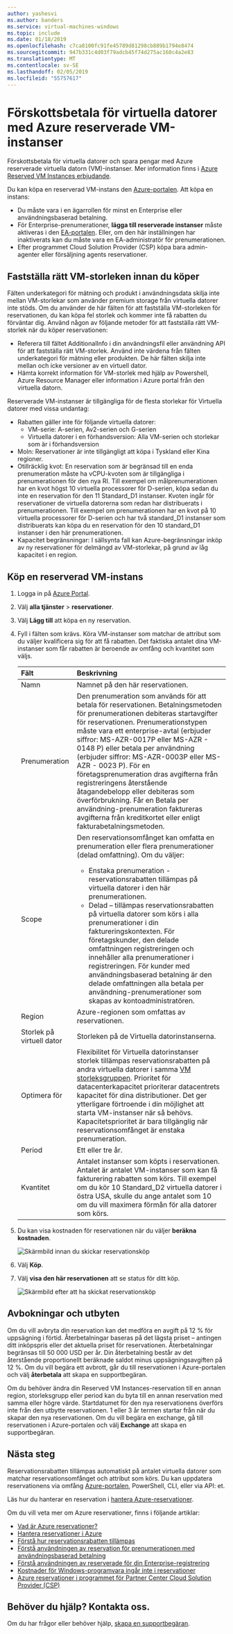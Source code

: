 ```yaml
---
author: yashesvi
ms.author: banders
ms.service: virtual-machines-windows
ms.topic: include
ms.date: 01/18/2019
ms.openlocfilehash: c7ca8100fc91fe45789d81298cb889b1794e8474
ms.sourcegitcommit: 947b331c4d03f79adcb45f74d275ac160c4a2e83
ms.translationtype: MT
ms.contentlocale: sv-SE
ms.lasthandoff: 02/05/2019
ms.locfileid: "55757617"
---
```

# <a name="prepay-for-virtual-machines-with-azure-reserved-vm-instances"></a>Förskottsbetala för virtuella datorer med Azure reserverade VM-instanser

Förskottsbetala för virtuella datorer och spara pengar med Azure reserverade virtuella datorn (VM)-instanser. Mer information finns i [Azure Reserved VM Instances erbjudande](https://azure.microsoft.com/pricing/reserved-vm-instances/).

Du kan köpa en reserverad VM-instans den [Azure-portalen](https://portal.azure.com). Att köpa en instans:

- Du måste vara i en ägarrollen för minst en Enterprise eller användningsbaserad betalning.
- För Enterprise-prenumerationer, **lägga till reserverade instanser** måste aktiveras i den [EA-portalen](https://ea.azure.com). Eller, om den här inställningen har inaktiverats kan du måste vara en EA-administratör för prenumerationen.
- Efter programmet Cloud Solution Provider (CSP) köpa bara admin-agenter eller försäljning agents reservationer.

## <a name="determine-the-right-vm-size-before-you-buy"></a>Fastställa rätt VM-storleken innan du köper

Fälten underkategori för mätning och produkt i användningsdata skilja inte mellan VM-storlekar som använder premium storage från virtuella datorer inte stöds. Om du använder de här fälten för att fastställa VM-storleken för reservationen, du kan köpa fel storlek och kommer inte få rabatten du förväntar dig. Använd någon av följande metoder för att fastställa rätt VM-storlek när du köper reservationen:

- Referera till fältet AdditionalInfo i din användningsfil eller användning API för att fastställa rätt VM-storlek. Använd inte värdena från fälten underkategori för mätning eller produkten. De här fälten skilja inte mellan och icke versioner av en virtuell dator.
- Hämta korrekt information för VM-storlek med hjälp av Powershell, Azure Resource Manager eller information i Azure portal från den virtuella datorn.

Reserverade VM-instanser är tillgängliga för de flesta storlekar för Virtuella datorer med vissa undantag:

- Rabatten gäller inte för följande virtuella datorer:
  - VM-serie: A-serien, Av2-serien och G-serien
  - Virtuella datorer i en förhandsversion: Alla VM-serien och storlekar som är i förhandsversion
- Moln: Reservationer är inte tillgängligt att köpa i Tyskland eller Kina regioner.
- Otillräcklig kvot: En reservation som är begränsad till en enda prenumeration måste ha vCPU-kvoten som är tillgängliga i prenumerationen för den nya RI. Till exempel om målprenumerationen har en kvot högst 10 virtuella processorer för D-serien, köpa sedan du inte en reservation för den 11 Standard_D1 instanser. Kvoten ingår för reservationer de virtuella datorerna som redan har distribuerats i prenumerationen. Till exempel om prenumerationen har en kvot på 10 virtuella processorer för D-serien och har två standard_D1 instanser som distribuerats kan köpa du en reservation för den 10 standard_D1 instanser i den här prenumerationen.
- Kapacitet begränsningar: I sällsynta fall kan Azure-begränsningar inköp av ny reservationer för delmängd av VM-storlekar, på grund av låg kapacitet i en region.

## <a name="buy-a-reserved-vm-instance"></a>Köp en reserverad VM-instans

1. Logga in på [Azure Portal](https://portal.azure.com).
2. Välj **alla tjänster** > **reservationer**.
3. Välj **Lägg till** att köpa en ny reservation.
4. Fyll i fälten som krävs. Köra VM-instanser som matchar de attribut som du väljer kvalificera sig för att få rabatten. Det faktiska antalet dina VM-instanser som får rabatten är beroende av omfång och kvantitet som väljs.

    | Fält      | Beskrivning|
    |:------------|:--------------|
    |Namn        |Namnet på den här reservationen.| 
    |Prenumeration|Den prenumeration som används för att betala för reservationen. Betalningsmetoden för prenumerationen debiteras startavgifter för reservationen. Prenumerationstypen måste vara ett enterprise-avtal (erbjuder siffror: MS-AZR-0017P eller MS-AZR - 0148 P) eller betala per användning (erbjuder siffror: MS-AZR-0003P eller MS-AZR - 0023 P). För en företagsprenumeration dras avgifterna från registreringens återstående åtagandebelopp eller debiteras som överförbrukning. Får en Betala per användning-prenumeration faktureras avgifterna från kreditkortet eller enligt fakturabetalningsmetoden.|    
    |Scope       |Den reservationsomfånget kan omfatta en prenumeration eller flera prenumerationer (delad omfattning). Om du väljer: <ul><li>Enstaka prenumeration - reservationsrabatten tillämpas på virtuella datorer i den här prenumerationen. </li><li>Delad – tillämpas reservationsrabatten på virtuella datorer som körs i alla prenumerationer i din faktureringskontexten. För företagskunder, den delade omfattningen registreringen och innehåller alla prenumerationer i registreringen. För kunder med användningsbaserad betalning är den delade omfattningen alla betala per användning-prenumerationer som skapas av kontoadministratören.</li></ul>|
    |Region    |Azure-regionen som omfattas av reservationen.|    
    |Storlek på virtuell dator     |Storleken på de Virtuella datorinstanserna.|
    |Optimera för     |Flexibilitet för Virtuella datorinstanser storlek tillämpas reservationsrabatten på andra virtuella datorer i samma [VM storleksgruppen](https://aka.ms/RIVMGroups). Prioritet för datacenterkapacitet prioriterar datacentrets kapacitet för dina distributioner. Det ger ytterligare förtroende i din möjlighet att starta VM-instanser när så behövs. Kapacitetsprioritet är bara tillgänglig när reservationsomfånget är enstaka prenumeration. |
    |Period        |Ett eller tre år.|
    |Kvantitet    |Antalet instanser som köpts i reservationen. Antalet är antalet VM-instanser som kan få fakturering rabatten som körs. Till exempel om du kör 10 Standard_D2 virtuella datorer i östra USA, skulle du ange antalet som 10 om du vill maximera förmån för alla datorer som körs. |
5. Du kan visa kostnaden för reservationen när du väljer **beräkna kostnaden**.

    ![Skärmbild innan du skickar reservationsköp](./media/virtual-machines-buy-compute-reservations/virtualmachines-reservedvminstance-purchase.png)

6. Välj **Köp**.
7. Välj **visa den här reservationen** att se status för ditt köp.

    ![Skärmbild efter att ha skickat reservationsköp](./media/virtual-machines-buy-compute-reservations/virtualmachines-reservedvmInstance-submit.png)

## <a name="cancellations-and-exchanges"></a>Avbokningar och utbyten

Om du vill avbryta din reservation kan det medföra en avgift på 12 % för uppsägning i förtid. Återbetalningar baseras på det lägsta priset – antingen ditt inköpspris eller det aktuella priset för reservationen. Återbetalningar begränsas till 50 000 USD per år. Din återbetalning består av det återstående proportionellt beräknade saldot minus uppsägningsavgiften på 12 %. Om du vill begära ett avbrott, går du till reservationen i Azure-portalen och välj **återbetala** att skapa en supportbegäran.

Om du behöver ändra din Reserved VM Instances-reservation till en annan region, storleksgrupp eller period kan du byta till en annan reservation med samma eller högre värde. Startdatumet för den nya reservationens överförs inte från den utbytte reservationen. 1 eller 3 år termen startar från när du skapar den nya reservationen. Om du vill begära en exchange, gå till reservationen i Azure-portalen och välj **Exchange** att skapa en supportbegäran.

## <a name="next-steps"></a>Nästa steg

Reservationsrabatten tillämpas automatiskt på antalet virtuella datorer som matchar reservationsomfånget och attribut som körs. Du kan uppdatera reservationens via omfång [Azure-portalen](https://portal.azure.com), PowerShell, CLI, eller via API: et.

Läs hur du hanterar en reservation i [hantera Azure-reservationer](../articles/billing/billing-manage-reserved-vm-instance.md).

Om du vill veta mer om Azure reservationer, finns i följande artiklar:

- [Vad är Azure reservationer?](../articles/billing/billing-save-compute-costs-reservations.md)
- [Hantera reservationer i Azure](../articles/billing/billing-manage-reserved-vm-instance.md)
- [Förstå hur reservationsrabatten tillämpas](../articles/billing/billing-understand-vm-reservation-charges.md)
- [Förstå användningen av reservation för prenumerationen med användningsbaserad betalning](../articles/billing/billing-understand-reserved-instance-usage.md)
- [Förstå användningen av reserverade för din Enterprise-registrering](../articles/billing/billing-understand-reserved-instance-usage-ea.md)
- [Kostnader för Windows-programvara ingår inte i reservationer](../articles/billing/billing-reserved-instance-windows-software-costs.md)
- [Azure reservationer i programmet för Partner Center Cloud Solution Provider (CSP)](https://docs.microsoft.com/partner-center/azure-reservations)

## <a name="need-help-contact-us"></a>Behöver du hjälp? Kontakta oss.

Om du har frågor eller behöver hjälp, [skapa en supportbegäran](https://portal.azure.com/#blade/Microsoft_Azure_Support/HelpAndSupportBlade/newsupportrequest).
